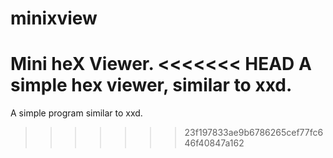 # minixview
Mini heX Viewer.
<<<<<<< HEAD
A simple hex viewer, similar to xxd.
=======
A simple program similar to xxd.
>>>>>>> 23f197833ae9b6786265cef77fc646f40847a162
